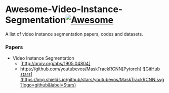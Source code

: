 # Awesome-Video-Instance-Segmentation[![Awesome](https://awesome.re/badge.svg)](https://awesome.re)
A list of video instance segmentation papers, codes and datasets.

### Papers
- Video Instance Segmentation
  + [http://arxiv.org/abs/1905.04804]
  + https://github.com/youtubevos/MaskTrackRCNN[Pytorch] [![GitHub stars] (https://img.shields.io/github/stars/youtubevos/MaskTrackRCNN.svg?logo=github&label=Stars)](https://github.com/youtubevos/MaskTrackRCNN) 

